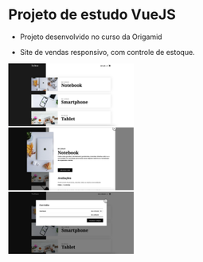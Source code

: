 # Projeto de estudo VueJS

- Projeto desenvolvido no curso da Origamid

- Site de vendas responsivo, com controle de estoque.

<img width="50%" src="https://github.com/femelo22/vue-tecno-sales/blob/main/assets/home.png" />

<img width="50%" src="https://github.com/femelo22/vue-tecno-sales/blob/main/assets/product-item.png" />

<img width="50%" src="https://github.com/femelo22/vue-tecno-sales/blob/main/assets/basket.png" />


